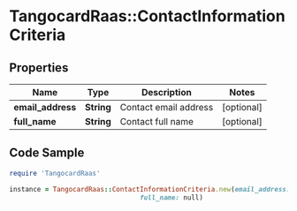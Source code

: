 # TangocardRaas::ContactInformationCriteria

## Properties

Name | Type | Description | Notes
------------ | ------------- | ------------- | -------------
**email_address** | **String** | Contact email address | [optional] 
**full_name** | **String** | Contact full name | [optional] 

## Code Sample

```ruby
require 'TangocardRaas'

instance = TangocardRaas::ContactInformationCriteria.new(email_address: null,
                                 full_name: null)
```


